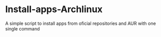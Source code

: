 # Install-apps-Archlinux
A simple script to install apps from oficial repositories and AUR with one single command
